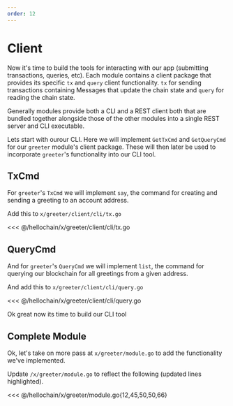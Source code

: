 ```yaml
---
order: 12
---
```


# Client

Now it's time to build the tools for interacting with our app (submitting
transactions, queries, etc). Each module contains a client package that
provides its specific `tx` and `query` client functionality. `tx` for sending transactions containing Messages that update the chain state and `query` for reading the chain state. 

Generally modules provide both a CLI and a REST client both  that are bundled together alongside those of the other modules into a single REST server and CLI executable.


Lets start with ourour CLI. Here we will implement `GetTxCmd` and `GetQueryCmd` for our `greeter`
module's client package. These will then later be used to incorporate
`greeter`'s functionality into our CLI tool.

## TxCmd

For `greeter`'s `TxCmd` we will implement `say`, the command for creating and
sending a greeting to an account address.

Add this to `x/greeter/client/cli/tx.go`

<<< @/hellochain/x/greeter/client/cli/tx.go

## QueryCmd

And for `greeter`'s `QueryCmd` we will implement `list`, the command for
querying our blockchain for all greetings from a given address.

And add this to `x/greeter/client/cli/query.go`

<<< @/hellochain/x/greeter/client/cli/query.go

Ok great now its time to build our CLI tool

## Complete Module

Ok, let's take on more pass at `x/greeter/module.go` to add the functionality
we've implemented.

Update `/x/greeter/module.go` to reflect the following (updated lines
highlighted).

<<< @/hellochain/x/greeter/module.go{12,45,50,50,66}
